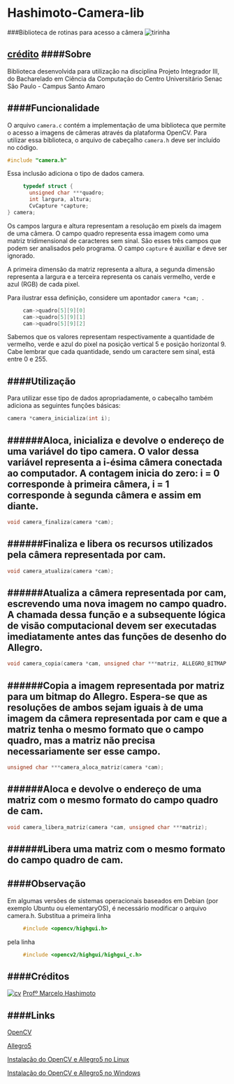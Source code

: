 Hashimoto-Camera-lib
====================

###Biblioteca de rotinas para acesso a câmera
![tirinha](http://vidadeprogramador.com.br/wp-content/uploads/2014/01/tirinha1154.png)

[crédito](http://vidadeprogramador.com.br)
####Sobre
---------------------

Biblioteca desenvolvida para utilização na disciplina Projeto Integrador III, do Bacharelado em Ciência da Computação do Centro Universitário Senac São Paulo - Campus Santo Amaro 

####Funcionalidade
---------------------
O arquivo ```camera.c``` contém a implementação de uma biblioteca que permite o acesso a imagens de câmeras através da plataforma OpenCV. 
Para utilizar essa biblioteca, o arquivo de cabeçalho ```camera.h``` deve ser incluído no código.

```C
#include "camera.h"
```  

Essa inclusão adiciona o tipo de dados camera.
```C
     typedef struct {
       unsigned char ***quadro;
       int largura, altura;
       CvCapture *capture;
} camera;
```

Os campos largura e altura representam a resolução em pixels da imagem de uma câmera. O campo quadro representa essa imagem como uma matriz tridimensional de caracteres sem sinal. São esses três campos que podem ser analisados pelo programa. O campo ```capture``` é auxiliar e deve ser ignorado.

A primeira dimensão da matriz representa a altura, a segunda dimensão representa a largura e a terceira representa os canais vermelho, verde e azul (RGB) de cada pixel. 

Para ilustrar essa definição, considere um apontador ```camera *cam; ```. 

```C
     cam->quadro[5][9][0]
     cam->quadro[5][9][1]
     cam->quadro[5][9][2]
```
Sabemos que os valores representam respectivamente a quantidade de vermelho, verde e azul do pixel na posição vertical 5 e posição horizontal 9. Cabe lembrar que cada quantidade, sendo um caractere sem sinal, está entre 0 e 255.

####Utilização
---------------------

Para utilizar esse tipo de dados apropriadamente, o cabeçalho também adiciona as seguintes funções básicas:

```C 
camera *camera_inicializa(int i);
```

######Aloca, inicializa e devolve o endereço de uma variável do tipo camera. O valor dessa variável representa a i-ésima câmera conectada ao computador. A contagem inicia do zero: i = 0 corresponde à primeira câmera, i = 1 corresponde à segunda câmera e assim em diante.
---------------------

```C 
void camera_finaliza(camera *cam);
```

######Finaliza e libera os recursos utilizados pela câmera representada por cam.
---------------------

```C 
void camera_atualiza(camera *cam);
```

######Atualiza a câmera representada por cam, escrevendo uma nova imagem no campo quadro. A chamada dessa função e a subsequente lógica de visão computacional devem ser executadas imediatamente antes das funções de desenho do Allegro.
---------------------

```C 
void camera_copia(camera *cam, unsigned char ***matriz, ALLEGRO_BITMAP *bitmap);
```

######Copia a imagem representada por matriz para um bitmap do Allegro. Espera-se que as resoluções de ambos sejam iguais à de uma imagem da câmera representada por cam e que a matriz tenha o mesmo formato que o campo quadro, mas a matriz não precisa necessariamente ser esse campo.
---------------------

```C 
unsigned char ***camera_aloca_matriz(camera *cam);
```

######Aloca e devolve o endereço de uma matriz com o mesmo formato do campo quadro de cam.
---------------------
```C 
void camera_libera_matriz(camera *cam, unsigned char ***matriz);
```

######Libera uma matriz com o mesmo formato do campo quadro de cam.
---------------------

####Observação
---------------------
Em algumas versões de sistemas operacionais baseados em
Debian (por exemplo Ubuntu ou elementaryOS), é necessário
modificar o arquivo camera.h. Substitua a primeira linha

```C
     #include <opencv/highgui.h>
```
pela linha
```C
     #include <opencv2/highgui/highgui_c.h>
```

####Créditos
---------------------
[![cv](http://gediscursivos.files.wordpress.com/2012/12/lattes.png?w=869)](http://lattes.cnpq.br/5909154335340519)  [Profº Marcelo Hashimoto](https://www.github.com/mhsenac)

####Links
---------------------

[OpenCV]()

[Allegro5]()

[Instalação do OpenCV e Allegro5 no Linux](https://github.com/senacbcc/OpenCV-Allegro5-InstallScript)

[Instalação do OpenCV e Allegro5 no Windows](https://github.com/ezefranca/BCC-1s14-PI3-Master-Exploder/wiki/Compila%C3%A7%C3%A3o-e-Instala%C3%A7%C3%A3o-Allegro-5-e-OpenCV-no-Windows)
